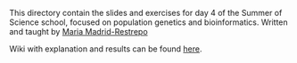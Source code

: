 This directory contain the slides and exercises for day 4 of the Summer of Science school, focused on population genetics and bioinformatics. Written and taught by [Maria Madrid-Restrepo](https://github.com/mariamadrid19)

Wiki with explanation and results can be found [here](https://github.com/mariamadrid19/SoS-daphnia/wiki). 
